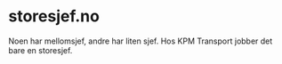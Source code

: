 # storesjef.no
Noen har mellomsjef, andre har liten sjef. Hos KPM Transport jobber det bare en storesjef.
